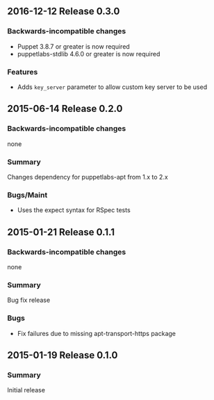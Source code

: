 ## 2016-12-12 Release 0.3.0

### Backwards-incompatible changes

- Puppet 3.8.7 or greater is now required
- puppetlabs-stdlib 4.6.0 or greater is now required

### Features

- Adds `key_server` parameter to allow custom key server to be used

## 2015-06-14 Release 0.2.0

### Backwards-incompatible changes

none

### Summary

Changes dependency for puppetlabs-apt from 1.x to 2.x

### Bugs/Maint

- Uses the expect syntax for RSpec tests

## 2015-01-21 Release 0.1.1

### Backwards-incompatible changes

none

### Summary

Bug fix release

### Bugs

- Fix failures due to missing apt-transport-https package

## 2015-01-19 Release 0.1.0

### Summary

Initial release
